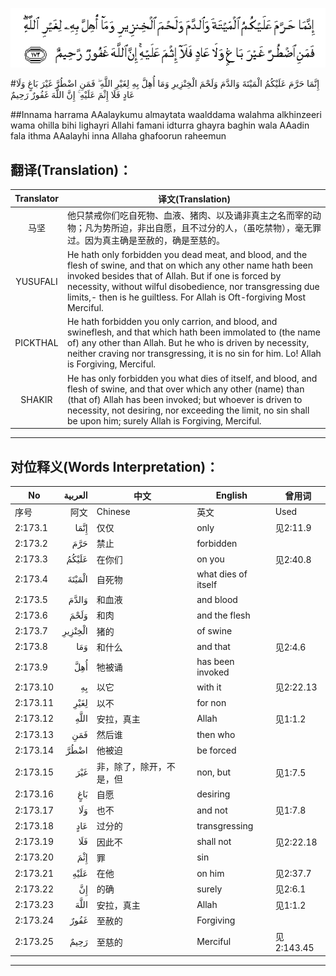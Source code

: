 ![002:173](images/002_173.gif)

#إِنَّمَا حَرَّمَ عَلَيْكُمُ الْمَيْتَةَ وَالدَّمَ وَلَحْمَ الْخِنْزِيرِ وَمَا أُهِلَّ بِهِ لِغَيْرِ اللَّهِ ۖ فَمَنِ اضْطُرَّ غَيْرَ بَاغٍ وَلَا عَادٍ فَلَا إِثْمَ عَلَيْهِ ۚ إِنَّ اللَّهَ غَفُورٌ رَحِيمٌ 

##Innama harrama AAalaykumu almaytata waalddama walahma alkhinzeeri wama ohilla bihi lighayri Allahi famani idturra ghayra baghin wala AAadin fala ithma AAalayhi inna Allaha ghafoorun raheemun 

## 翻译(Translation)：

| Translator | 译文(Translation)                                            |
| :--------: | ------------------------------------------------------------ |
|    马坚    | 他只禁戒你们吃自死物、血液、猪肉、以及诵非真主之名而宰的动物；凡为势所迫，非出自愿，且不过分的人，（虽吃禁物），毫无罪过。因为真主确是至赦的，确是至慈的。 |
|  YUSUFALI  | He hath only forbidden you dead meat, and blood, and the flesh of swine, and that on which any other name hath been invoked besides that of Allah. But if one is forced by necessity, without wilful disobedience, nor transgressing due limits,- then is he guiltless. For Allah is Oft-forgiving Most Merciful. |
|  PICKTHAL  | He hath forbidden you only carrion, and blood, and swineflesh, and that which hath been immolated to (the name of) any other than Allah. But he who is driven by necessity, neither craving nor transgressing, it is no sin for him. Lo! Allah is Forgiving, Merciful. |
|   SHAKIR   | He has only forbidden you what dies of itself, and blood, and flesh of swine, and that over which any other (name) than (that of) Allah has been invoked; but whoever is driven to necessity, not desiring, nor exceeding the limit, no sin shall be upon him; surely Allah is Forgiving, Merciful. |

---

## 对位释义(Words Interpretation)：

| No   | العربية | 中文    | English | 曾用词 |
| ---- | ------: | ------- | ------- | ------ |
| 序号 |    阿文 | Chinese | 英文    | Used   |
| 2:173.1  | إِنَّمَا    | 仅仅                     | only                | 见2:11.9   |
| 2:173.2  | حَرَّمَ     | 禁止                     | forbidden           |            |
| 2:173.3  | عَلَيْكُمُ   | 在你们                   | on you              | 见2:40.8   |
| 2:173.4  | الْمَيْتَةَ  | 自死物                   | what dies of itself |            |
| 2:173.5  | وَالدَّمَ   | 和血液                   | and blood           |            |
| 2:173.6  | وَلَحْمَ    | 和肉                     | and the flesh       |            |
| 2:173.7  | الْخِنْزِيرِ | 猪的                     | of swine            |            |
| 2:173.8  | وَمَا     | 和什么                   | and that            | 见2:4.6    |
| 2:173.9  | أُهِلَّ     | 牠被诵                   | has been invoked    |            |
| 2:173.10 | بِهِ      | 以它                     | with it             | 见2:22.13  |
| 2:173.11 | لِغَيْرِ    | 以不                     | for non             |            |
| 2:173.12 | اللَّهِ    | 安拉，真主               | Allah               | 见1:1.2    |
| 2:173.13 | فَمَنِ     | 然后谁                   | then who            |            |
| 2:173.14 | اضْطُرَّ    | 他被迫                   | be forced           |            |
| 2:173.15 | غَيْرَ     | 非，除了，除开，不是，但 | non, but            | 见1:7.5    |
| 2:173.16 | بَاغٍ     | 自愿                     | desiring            |            |
| 2:173.17 | وَلَا     | 也不                     | and not             | 见1:7.8    |
| 2:173.18 | عَادٍ     | 过分的                   | transgressing       |            |
| 2:173.19 | فَلَا     | 因此不                   | shall not           | 见2:22.18  |
| 2:173.20 | إِثْمَ     | 罪                       | sin                 |            |
| 2:173.21 | عَلَيْهِ    | 在他                     | on him              | 见2:37.7   |
| 2:173.22 | إِنَّ      | 的确                     | surely              | 见2:6.1    |
| 2:173.23 | اللَّهَ    | 安拉，真主               | Allah               | 见1:1.2    |
| 2:173.24 | غَفُورٌ    | 至赦的                   | Forgiving           |            |
| 2:173.25 | رَحِيمٌ    | 至慈的                   | Merciful            | 见2:143.45 |

---
